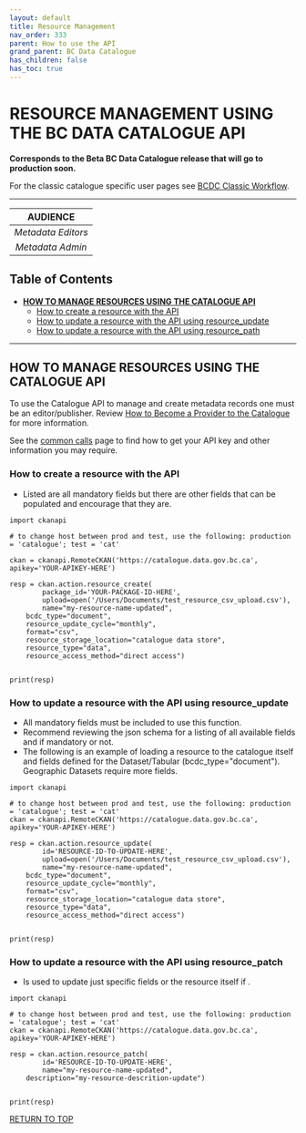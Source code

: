```yaml
---
layout: default
title: Resource Management
nav_order: 333
parent: How to use the API
grand_parent: BC Data Catalogue
has_children: false
has_toc: true
---
```


# RESOURCE MANAGEMENT USING THE BC DATA CATALOGUE API 

**Corresponds to the Beta BC Data Catalogue release that will go to production soon.**

For the classic catalogue specific user pages see [BCDC Classic Workflow](https://bcgov.github.io/data-publication/pages/dps_bcdc_classic_w.html).

-------------

|**AUDIENCE**|
|:---:|
| *Metadata Editors* |
| *Metadata Admin* |

## Table of Contents
+ [**HOW TO MANAGE RESOURCES USING THE CATALOGUE API**](#how-to-manage-resources-using-the-catalogue-api)
	+ [How to create a resource with the API](#how-to-create-a-resource-with-the-api)
	+ [How to update a resource with the API using resource_update](#how-to-update-a-resource-with-the-api-using-resource_update)
	+ [How to update a resource with the API using resource_path](#how-to-update-a-resource-with-the-api-using-resource_patch)


-----------------------

## HOW TO MANAGE RESOURCES USING THE CATALOGUE API

To use the Catalogue API to manage and create metadata records one must be an editor/publisher. Review [How to Become a Provider to the Catalogue](dps_bcdc_w.md#HOW-TO-BECOME-A-PROVIDER-TO-THE-CATALOGUE) for more information.

See the [common calls](/dps_bcdc_api_w_common_calls.html) page to find how to get your API key and other information you may require.

### How to create a resource with the API

* Listed are all mandatory fields but there are other fields that can be populated and encourage that they are.

```
import ckanapi

# to change host between prod and test, use the following: production = 'catalogue'; test = 'cat'

ckan = ckanapi.RemoteCKAN('https://catalogue.data.gov.bc.ca', apikey='YOUR-APIKEY-HERE')

resp = ckan.action.resource_create(
        package_id='YOUR-PACKAGE-ID-HERE',
        upload=open('/Users/Documents/test_resource_csv_upload.csv'),
        name="my-resource-name-updated",
	bcdc_type="document",
	resource_update_cycle="monthly",
	format="csv",
	resource_storage_location="catalogue data store",
	resource_type="data",
	resource_access_method="direct access")


print(resp)
```
### How to update a resource with the API using resource_update

* All mandatory fields must be included to use this function.
* Recommend reviewing the json schema for a listing of all available fields and if mandatory or not.
* The following is an example of loading a resource to the catalogue itself and fields defined for the Dataset/Tabular (bcdc_type="document"). Geographic Datasets require more fields.


```
import ckanapi

# to change host between prod and test, use the following: production = 'catalogue'; test = 'cat'
ckan = ckanapi.RemoteCKAN('https://catalogue.data.gov.bc.ca', apikey='YOUR-APIKEY-HERE')

resp = ckan.action.resource_update(
        id='RESOURCE-ID-TO-UPDATE-HERE',
        upload=open('/Users/Documents/test_resource_csv_upload.csv'),
        name="my-resource-name-updated",
	bcdc_type="document",
	resource_update_cycle="monthly",
	format="csv",
	resource_storage_location="catalogue data store",
	resource_type="data",
	resource_access_method="direct access")


print(resp)
```

### How to update a resource with the API using resource_patch

* Is used to update just specific fields or the resource itself if .

```
import ckanapi

# to change host between prod and test, use the following: production = 'catalogue'; test = 'cat'
ckan = ckanapi.RemoteCKAN('https://catalogue.data.gov.bc.ca', apikey='YOUR-APIKEY-HERE')

resp = ckan.action.resource_patch(
        id='RESOURCE-ID-TO-UPDATE-HERE',
        name="my-resource-name-updated",
	description="my-resource-descrition-update")


print(resp)
```

[RETURN TO TOP][1]

[1]: #resource-management-using-the-bc-data-catalogue-api
